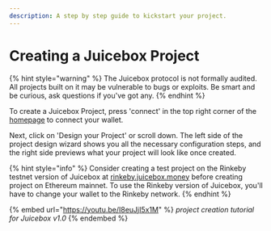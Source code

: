 ```yaml
---
description: A step by step guide to kickstart your project.
---
```


# Creating a Juicebox Project

{% hint style="warning" %}
The Juicebox protocol is not formally audited. All projects built on it may be vulnerable to bugs or exploits. Be smart and be curious, ask questions if you've got any.
{% endhint %}

To create a Juicebox Project, press 'connect' in the top right corner of the [homepage](http://juicebox.money) to connect your wallet.

Next, click on 'Design your Project' or scroll down. The left side of the project design wizard shows you all the necessary configuration steps, and the right side previews what your project will look like once created.

{% hint style="info" %}
Consider creating a test project on the Rinkeby testnet version of Juicebox at [rinkeby.juicebox.money](http://rinkeby.juicebox.money) before creating project on Ethereum mainnet. To use the Rinkeby version of Juicebox, you'll have to change your wallet to the Rinkeby network.
{% endhint %}

{% embed url="https://youtu.be/I8euJjI5x1M" %}
_project creation tutorial for Juicebox v1.0_
{% endembed %}

